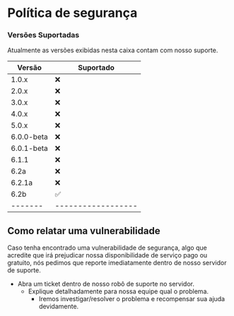 # Política de segurança

### Versões Suportadas

Atualmente as versões exibidas nesta caixa contam com nosso suporte.

| Versão | Suportado |
| ------- | ------------------ |
| 1.0.x | ❌ |
| 2.0.x | ❌ |
| 3.0.x | ❌ |
| 4.0.x | ❌ |
| 5.0.x | ❌ |
| 6.0.0-beta | ❌ |
| 6.0.1-beta | ❌ |
| 6.1.1 | ❌ |
| 6.2a | ❌ |
| 6.2.1a | ❌ |
| 6.2b | ✅ |
| ------- | ------------------ |

## Como relatar uma vulnerabilidade

  Caso tenha encontrado uma vulnerabilidade de segurança, algo que acredite que irá prejudicar nossa disponibilidade de serviço pago ou gratuito, nós pedimos que reporte imediatamente dentro de nosso servidor de suporte.
  
- Abra um ticket dentro de nosso robô de suporte no servidor.
  - Explique detalhadamente para nossa equipe qual o problema.
    - Iremos investigar/resolver o problema e recompensar sua ajuda devidamente.
